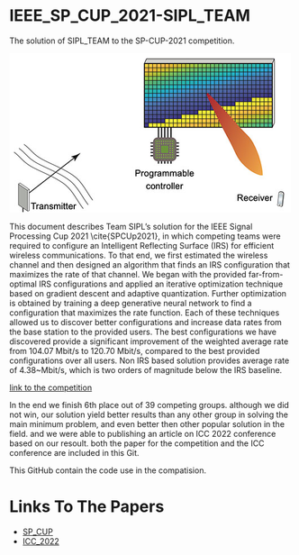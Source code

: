 # IEEE_SP_CUP_2021-SIPL_TEAM
The solution of SIPL_TEAM to the SP-CUP-2021 competition.

![](/images/SPCup2021.jpg)

This document describes Team SIPL’s solution for the IEEE Signal Processing Cup 2021 \cite{SPCUp2021}, in which competing teams were required to configure an Intelligent Reflecting Surface (IRS) for efficient wireless communications. To that end, we first estimated the wireless channel and then designed an algorithm that finds an IRS configuration that maximizes the rate of that channel. We began with the provided far-from-optimal IRS configurations and applied an iterative optimization technique based on gradient descent and adaptive quantization.  Further optimization is obtained by  training a deep generative neural network to find a configuration that maximizes the rate function. Each of these techniques allowed us to discover better configurations and increase data rates from the base station to the provided users. The best configurations we have discovered provide a significant improvement of the weighted average rate from 104.07 Mbit/s to 120.70 Mbit/s, compared to the best provided configurations over all users. Non IRS based solution provides average rate of 4.38~Mbit/s, which is two orders of magnitude below the IRS baseline. 

[link to the competition](https://signalprocessingsociety.org/community-involvement/ieee-signal-processing-cup-2021)

In the end we finish 6th place out of 39 competing groups. although we did not win, our solution yield better results than any other group in solving the main minimum problem, and even better then other popular solution in the field. and we were able to publishing an article on ICC 2022 conference based on our resoult. both the paper for the competition and the ICC conference are included in this Git.

This GitHub contain the code use in the compatision.

# Links To The Papers
* [SP_CUP](https://github.com/BIueMan/IEEE_SP_CUP_2021-SIPL_TEAM/blob/main/SP_Cup_2021.pdf)
* [ICC_2022](https://github.com/BIueMan/IEEE_SP_CUP_2021-SIPL_TEAM/blob/main/ICC_2021.pdf)
